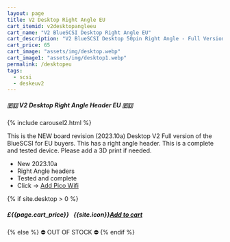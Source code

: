 ```yaml
---
layout: page
title: V2 Desktop Right Angle EU
cart_itemid: v2desktopangleeu
cart_name: "V2 BlueSCSI Desktop Right Angle EU"
cart_description: "V2 BlueSCSI Desktop 50pin Right Angle - Full Version"
cart_price: 65
cart_image: "assets/img/desktop.webp"
cart_image1: "assets/img/desktop1.webp"
permalink: /desktopeu
tags: 
  - scsi
  - deskeuv2
---
```


##### 🇪🇺 V2 Desktop Right Angle Header EU 🇪🇺

{% include carousel2.html %}

This is the NEW board revision (2023.10a) Desktop V2 Full version of the BlueSCSI for EU buyers. This has a right angle header. This is a complete and tested device. Please add a 3D print if needed.

* New 2023.10a
* Right Angle headers
* Tested and complete
* Click &#8594; [Add Pico Wifi](/picowifi)

{% if site.desktop > 0 %}
##### £{{page.cart_price}} &nbsp; {{site.icon}}[Add to cart](/cart#{{page.cart_itemid}})
{% else %}
&#9940; OUT OF STOCK &#9940;
{% endif %}